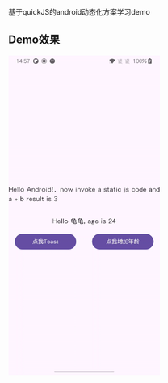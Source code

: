 基于quickJS的android动态化方案学习demo

## Demo效果
<img src="https://github.com/lidegui/GGJS/blob/main/pictures/demo.gif?raw=true" width="300" alt="demo">
